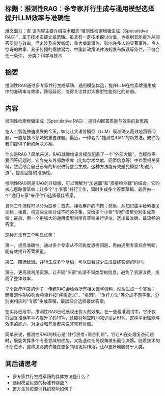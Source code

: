 ## 标题：推测性RAG：多专家并行生成与通用模型选择提升LLM效率与准确性
爆文潜力：否
该内容主要介绍技术概念“推测性检索增强生成（Speculative RAG）”，属于技术实践文章范畴。虽具有一定技术探讨价值，也提到其能提升AI回答质量与效率，但未涉及突发新闻、重大病毒事件、影响许多人的显著事件、令人惊讶的故事、易于传播的爆款潜力、中国新政策法律法规发布解读等条件，不符合任一条件。
分类：科学与技术

## 摘要
推测性RAG通过多专家并行生成草稿、通用模型优选，提升LLM在检索增强生成中的准确率与效率，降低延迟，值得关注其对大模型性能优化的价值。

## 内容
推测性检索增强生成（Speculative RAG）：提升AI回答质量与效率的新思路

在人工智能快速发展的今天，如何让大语言模型（LLM）既准确又高效地回答问题，一直是技术领域的重要课题。最近，一种名为"推测性RAG"的新方法，或许为我们提供了新的解决方案。

什么是RAG？简单来说，RAG就像给语言模型配备了一个"外部大脑"。当模型需要回答问题时，它会先从外部数据库（比如学术文献、网页信息等）中检索相关资料，然后结合自己已有的知识进行整合生成。这种方法能有效避免模型"胡说八道"，提高回答的准确性。

推测性RAG则是RAG的升级版，可以理解为"加速器"和"质量检测器"的结合。它的核心思路很简单：让多个"小专家"并行工作，同时生成多个答案草稿，最后由一个"通用专家"来评估和选择最佳答案。

具体工作流程可以分为四步：首先，接收用户的问题；然后，从知识库中检索相关文档；接着，将这些文档分成不同的子集，交给多个小型"专家"模型分别生成草稿；最后，用一个更强大的通用模型对所有草稿进行评估，选出最准确、最流畅的答案。

这种方法有三个明显优势：

第一，提高准确性。通过多个专家从不同角度思考问题，再由通用专家综合判断，能有效提升答案质量。

第二，降低延迟。并行生成多个草稿，可以显著减少生成最终答案的时间。

第三，更高效利用资源。让不同"专家"处理不同类型的信息，避免了资源浪费，提高了整体效率。

举个医疗问答的例子：传统RAG会检索所有相关医学资料，然后生成一个答案；而推测性RAG则会将资料按"疾病定义"、"病因"、"治疗方法"等分成不同子集，分别由相应的"专家"生成草稿，最后综合选择最优答案。

在实际应用中，推测性RAG已经展现出惊人的效果。在一些基准测试中，它不仅将回答准确率平均提升了约13%，还能将响应时间减少高达51%。这种平衡性能与效率的能力，对企业和开发者来说非常有价值。

简单来说，推测性RAG的核心是"并行思考+综合判断"。它让AI在处理复杂问题时，既能发挥多个专业领域的优势，又能通过全局视角做出最佳决策。随着技术的不断进步，这种思路或许能在更多领域发挥作用，让AI更好地服务于人类。

## 阅后请思考
- 多专家并行生成草稿的具体方法是什么？
- 通用模型优选的标准有哪些？
- 该方法对资源消耗的影响如何？